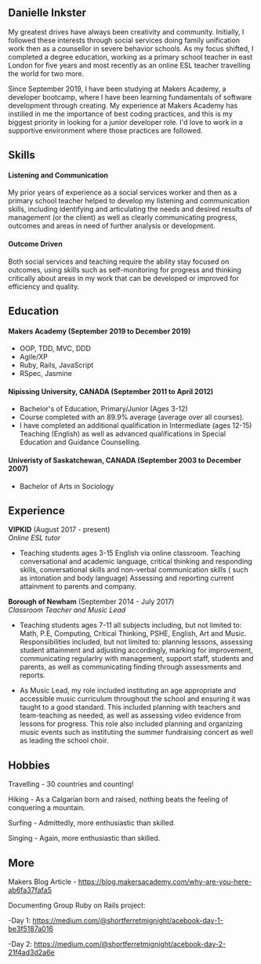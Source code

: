 ## Danielle Inkster

My greatest drives have always been creativity and community. Initially, I followed these interests through social services doing family unification work then as a counsellor in severe behavior schools. As my focus shifted, I completed a degree education, working as a primary school teacher in east London for five years and most recently as an online ESL teacher travelling the world for two more. 

Since September 2019, I have been studying at Makers Academy, a developer bootcamp, where I have been learning fundamentals of software development through creating. My experience at Makers Academy has instilled in me the importance of best coding practices, and this is my biggest priority in looking for a junior developer role. I'd love to work in a supportive environment where those practices are followed.

## Skills

#### Listening and Communication

My prior years of experience as a social services worker and then as a primary school teacher helped to develop my listening and communication skills, including identifying and articulating the needs and desired results of management (or the client) as well as clearly communicating progress, outcomes and areas in need of further analysis or development.

#### Outcome Driven

Both social services and teaching require the ability stay focused on outcomes, using skills such as self-monitoring for progress and thinking critically about areas in my work that can be developed or improved for efficiency and quality. 

## Education

#### Makers Academy (September 2019 to December 2019)

- OOP, TDD, MVC, DDD
- Agile/XP
- Ruby, Rails, JavaScript
- RSpec, Jasmine

#### Nipissing University, CANADA (September 2011 to April 2012)

- Bachelor's of Education, Primary/Junior (Ages 3-12)
- Course completed with an 89.9% average (average over all courses).
- I have completed an additional qualification in Intermediate (ages 12-15) Teaching (English) as well as advanced qualifications in Special Education and Guidance Counselling.

#### Univeristy of Saskatchewan, CANADA (September 2003 to December 2007)

- Bachelor of Arts in Sociology

## Experience

**VIPKID** (August 2017 - present)    
*Online ESL tutor*  
- Teaching students ages 3-15 English via online classroom. Teaching conversational and academic language, critical thinking and responding skills, conversational skills and non-verbal communication skills ( such as intonation and body language) Assessing and reporting current attainment to parents and company. 

**Borough of Newham** (September 2014 - July 2017)   
*Classroom Teacher and Music Lead*  
- Teaching students ages 7-11 all subjects including, but not limited to: Math, P.E, Computing, Critical Thinking, PSHE, English, Art and Music. Responsibilities included, but not limited to: planning lessons, assessing student attainment and adjusting accordingly, marking for improvement, communicating regularlry with management, support staff, students and parents, as well as communicating finding through assessments and reports.

- As Music Lead, my role included instituting an age appropriate and accessible music curriculum throughout the school and ensuring it was taught to a good standard. This included planning with teachers and team-teaching as needed, as well as assessing video evidence from lessons for progress. This role also included planning and organizing music events such as instituting the summer fundraising concert as well as leading the school choir. 

## Hobbies

Travelling - 30 countries and counting!

Hiking - As a Calgarian born and raised, nothing beats the feeling of conquering a mountain.

Surfing - Admittedly, more enthusiastic than skilled. 

Singing - Again, more enthusiastic than skilled. 

## More 

Makers Blog Article - https://blog.makersacademy.com/why-are-you-here-ab6fa37fafa5

Documenting Group Ruby on Rails project:

  -Day 1: https://medium.com/@shortferretmignight/acebook-day-1-be3f5187a016
  
  -Day 2: https://medium.com/@shortferretmignight/acebook-day-2-21f4ad3d2a6e
